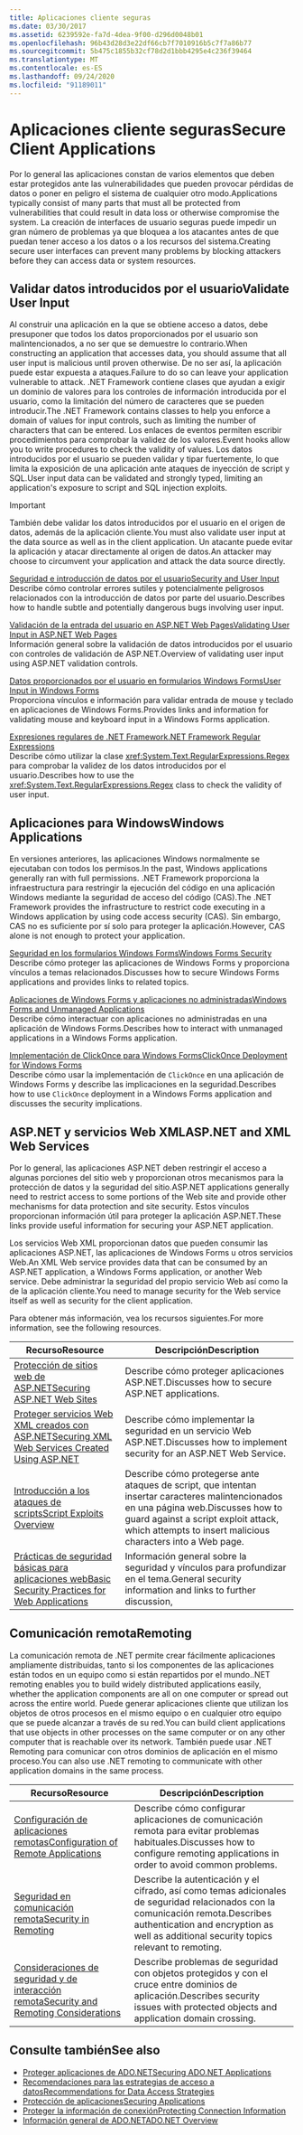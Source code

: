 ```yaml
---
title: Aplicaciones cliente seguras
ms.date: 03/30/2017
ms.assetid: 6239592e-fa7d-4dea-9f00-d296d0048b01
ms.openlocfilehash: 96b43d28d3e22df66cb7f7010916b5c7f7a86b77
ms.sourcegitcommit: 5b475c1855b32cf78d2d1bbb4295e4c236f39464
ms.translationtype: MT
ms.contentlocale: es-ES
ms.lasthandoff: 09/24/2020
ms.locfileid: "91189011"
---
```

# <a name="secure-client-applications"></a><span data-ttu-id="2d11f-102">Aplicaciones cliente seguras</span><span class="sxs-lookup"><span data-stu-id="2d11f-102">Secure Client Applications</span></span>

<span data-ttu-id="2d11f-103">Por lo general las aplicaciones constan de varios elementos que deben estar protegidos ante las vulnerabilidades que pueden provocar pérdidas de datos o poner en peligro el sistema de cualquier otro modo.</span><span class="sxs-lookup"><span data-stu-id="2d11f-103">Applications typically consist of many parts that must all be protected from vulnerabilities that could result in data loss or otherwise compromise the system.</span></span> <span data-ttu-id="2d11f-104">La creación de interfaces de usuario seguras puede impedir un gran número de problemas ya que bloquea a los atacantes antes de que puedan tener acceso a los datos o a los recursos del sistema.</span><span class="sxs-lookup"><span data-stu-id="2d11f-104">Creating secure user interfaces can prevent many problems by blocking attackers before they can access data or system resources.</span></span>  
  
## <a name="validate-user-input"></a><span data-ttu-id="2d11f-105">Validar datos introducidos por el usuario</span><span class="sxs-lookup"><span data-stu-id="2d11f-105">Validate User Input</span></span>  

 <span data-ttu-id="2d11f-106">Al construir una aplicación en la que se obtiene acceso a datos, debe presuponer que todos los datos proporcionados por el usuario son malintencionados, a no ser que se demuestre lo contrario.</span><span class="sxs-lookup"><span data-stu-id="2d11f-106">When constructing an application that accesses data, you should assume that all user input is malicious until proven otherwise.</span></span> <span data-ttu-id="2d11f-107">De no ser así, la aplicación puede estar expuesta a ataques.</span><span class="sxs-lookup"><span data-stu-id="2d11f-107">Failure to do so can leave your application vulnerable to attack.</span></span> <span data-ttu-id="2d11f-108">.NET Framework contiene clases que ayudan a exigir un dominio de valores para los controles de información introducida por el usuario, como la limitación del número de caracteres que se pueden introducir.</span><span class="sxs-lookup"><span data-stu-id="2d11f-108">The .NET Framework contains classes to help you enforce a domain of values for input controls, such as limiting the number of characters that can be entered.</span></span> <span data-ttu-id="2d11f-109">Los enlaces de eventos permiten escribir procedimientos para comprobar la validez de los valores.</span><span class="sxs-lookup"><span data-stu-id="2d11f-109">Event hooks allow you to write procedures to check the validity of values.</span></span> <span data-ttu-id="2d11f-110">Los datos introducidos por el usuario se pueden validar y tipar fuertemente, lo que limita la exposición de una aplicación ante ataques de inyección de script y SQL.</span><span class="sxs-lookup"><span data-stu-id="2d11f-110">User input data can be validated and strongly typed, limiting an application's exposure to script and SQL injection exploits.</span></span>  
  
> [!IMPORTANT]
> <span data-ttu-id="2d11f-111">También debe validar los datos introducidos por el usuario en el origen de datos, además de la aplicación cliente.</span><span class="sxs-lookup"><span data-stu-id="2d11f-111">You must also validate user input at the data source as well as in the client application.</span></span> <span data-ttu-id="2d11f-112">Un atacante puede evitar la aplicación y atacar directamente al origen de datos.</span><span class="sxs-lookup"><span data-stu-id="2d11f-112">An attacker may choose to circumvent your application and attack the data source directly.</span></span>  
  
 [<span data-ttu-id="2d11f-113">Seguridad e introducción de datos por el usuario</span><span class="sxs-lookup"><span data-stu-id="2d11f-113">Security and User Input</span></span>](../../../standard/security/security-and-user-input.md)  
 <span data-ttu-id="2d11f-114">Describe cómo controlar errores sutiles y potencialmente peligrosos relacionados con la introducción de datos por parte del usuario.</span><span class="sxs-lookup"><span data-stu-id="2d11f-114">Describes how to handle subtle and potentially dangerous bugs involving user input.</span></span>  
  
 <span data-ttu-id="2d11f-115">[Validación de la entrada del usuario en ASP.NET Web Pages](/previous-versions/aspnet/7kh55542(v=vs.100))</span><span class="sxs-lookup"><span data-stu-id="2d11f-115">[Validating User Input in ASP.NET Web Pages](/previous-versions/aspnet/7kh55542(v=vs.100))</span></span>  
 <span data-ttu-id="2d11f-116">Información general sobre la validación de datos introducidos por el usuario con controles de validación de ASP.NET.</span><span class="sxs-lookup"><span data-stu-id="2d11f-116">Overview of validating user input using ASP.NET validation controls.</span></span>  
  
 [<span data-ttu-id="2d11f-117">Datos proporcionados por el usuario en formularios Windows Forms</span><span class="sxs-lookup"><span data-stu-id="2d11f-117">User Input in Windows Forms</span></span>](/dotnet/desktop/winforms/user-input-in-windows-forms)  
 <span data-ttu-id="2d11f-118">Proporciona vínculos e información para validar entrada de mouse y teclado en aplicaciones de Windows Forms.</span><span class="sxs-lookup"><span data-stu-id="2d11f-118">Provides links and information for validating mouse and keyboard input in a Windows Forms application.</span></span>  
  
 [<span data-ttu-id="2d11f-119">Expresiones regulares de .NET Framework</span><span class="sxs-lookup"><span data-stu-id="2d11f-119">.NET Framework Regular Expressions</span></span>](../../../standard/base-types/regular-expressions.md)  
 <span data-ttu-id="2d11f-120">Describe cómo utilizar la clase <xref:System.Text.RegularExpressions.Regex> para comprobar la validez de los datos introducidos por el usuario.</span><span class="sxs-lookup"><span data-stu-id="2d11f-120">Describes how to use the <xref:System.Text.RegularExpressions.Regex> class to check the validity of user input.</span></span>  
  
## <a name="windows-applications"></a><span data-ttu-id="2d11f-121">Aplicaciones para Windows</span><span class="sxs-lookup"><span data-stu-id="2d11f-121">Windows Applications</span></span>  

 <span data-ttu-id="2d11f-122">En versiones anteriores, las aplicaciones Windows normalmente se ejecutaban con todos los permisos.</span><span class="sxs-lookup"><span data-stu-id="2d11f-122">In the past, Windows applications generally ran with full permissions.</span></span> <span data-ttu-id="2d11f-123">.NET Framework proporciona la infraestructura para restringir la ejecución del código en una aplicación Windows mediante la seguridad de acceso del código (CAS).</span><span class="sxs-lookup"><span data-stu-id="2d11f-123">The .NET Framework provides the infrastructure to restrict code executing in a Windows application by using code access security (CAS).</span></span> <span data-ttu-id="2d11f-124">Sin embargo, CAS no es suficiente por sí solo para proteger la aplicación.</span><span class="sxs-lookup"><span data-stu-id="2d11f-124">However, CAS alone is not enough to protect your application.</span></span>  
  
 [<span data-ttu-id="2d11f-125">Seguridad en los formularios Windows Forms</span><span class="sxs-lookup"><span data-stu-id="2d11f-125">Windows Forms Security</span></span>](/dotnet/desktop/winforms/windows-forms-security)  
 <span data-ttu-id="2d11f-126">Describe cómo proteger las aplicaciones de Windows Forms y proporciona vínculos a temas relacionados.</span><span class="sxs-lookup"><span data-stu-id="2d11f-126">Discusses how to secure Windows Forms applications and provides links to related topics.</span></span>  
  
 [<span data-ttu-id="2d11f-127">Aplicaciones de Windows Forms y aplicaciones no administradas</span><span class="sxs-lookup"><span data-stu-id="2d11f-127">Windows Forms and Unmanaged Applications</span></span>](/dotnet/desktop/winforms/advanced/windows-forms-and-unmanaged-applications)  
 <span data-ttu-id="2d11f-128">Describe cómo interactuar con aplicaciones no administradas en una aplicación de Windows Forms.</span><span class="sxs-lookup"><span data-stu-id="2d11f-128">Describes how to interact with unmanaged applications in a Windows Forms application.</span></span>  
  
 [<span data-ttu-id="2d11f-129">Implementación de ClickOnce para Windows Forms</span><span class="sxs-lookup"><span data-stu-id="2d11f-129">ClickOnce Deployment for Windows Forms</span></span>](/dotnet/desktop/winforms/clickonce-deployment-for-windows-forms)  
 <span data-ttu-id="2d11f-130">Describe cómo usar la implementación de `ClickOnce` en una aplicación de Windows Forms y describe las implicaciones en la seguridad.</span><span class="sxs-lookup"><span data-stu-id="2d11f-130">Describes how to use `ClickOnce` deployment in a Windows Forms application and discusses the security implications.</span></span>  
  
## <a name="aspnet-and-xml-web-services"></a><span data-ttu-id="2d11f-131">ASP.NET y servicios Web XML</span><span class="sxs-lookup"><span data-stu-id="2d11f-131">ASP.NET and XML Web Services</span></span>  

 <span data-ttu-id="2d11f-132">Por lo general, las aplicaciones ASP.NET deben restringir el acceso a algunas porciones del sitio web y proporcionan otros mecanismos para la protección de datos y la seguridad del sitio.</span><span class="sxs-lookup"><span data-stu-id="2d11f-132">ASP.NET applications generally need to restrict access to some portions of the Web site and provide other mechanisms for data protection and site security.</span></span> <span data-ttu-id="2d11f-133">Estos vínculos proporcionan información útil para proteger la aplicación ASP.NET.</span><span class="sxs-lookup"><span data-stu-id="2d11f-133">These links provide useful information for securing your ASP.NET application.</span></span>  
  
 <span data-ttu-id="2d11f-134">Los servicios Web XML proporcionan datos que pueden consumir las aplicaciones ASP.NET, las aplicaciones de Windows Forms u otros servicios Web.</span><span class="sxs-lookup"><span data-stu-id="2d11f-134">An XML Web service provides data that can be consumed by an ASP.NET application, a Windows Forms application, or another Web service.</span></span> <span data-ttu-id="2d11f-135">Debe administrar la seguridad del propio servicio Web así como la de la aplicación cliente.</span><span class="sxs-lookup"><span data-stu-id="2d11f-135">You need to manage security for the Web service itself as well as security for the client application.</span></span>  
  
 <span data-ttu-id="2d11f-136">Para obtener más información, vea los recursos siguientes.</span><span class="sxs-lookup"><span data-stu-id="2d11f-136">For more information, see the following resources.</span></span>  
  
|<span data-ttu-id="2d11f-137">Recurso</span><span class="sxs-lookup"><span data-stu-id="2d11f-137">Resource</span></span>|<span data-ttu-id="2d11f-138">Descripción</span><span class="sxs-lookup"><span data-stu-id="2d11f-138">Description</span></span>|  
|--------------|-----------------|  
|<span data-ttu-id="2d11f-139">[Protección de sitios web de ASP.NET](/previous-versions/aspnet/91f66yxt(v=vs.100))</span><span class="sxs-lookup"><span data-stu-id="2d11f-139">[Securing ASP.NET Web Sites](/previous-versions/aspnet/91f66yxt(v=vs.100))</span></span>|<span data-ttu-id="2d11f-140">Describe cómo proteger aplicaciones ASP.NET.</span><span class="sxs-lookup"><span data-stu-id="2d11f-140">Discusses how to secure ASP.NET applications.</span></span>|  
|<span data-ttu-id="2d11f-141">[Proteger servicios Web XML creados con ASP.NET](/previous-versions/dotnet/netframework-4.0/w67h0dw7(v=vs.100))</span><span class="sxs-lookup"><span data-stu-id="2d11f-141">[Securing XML Web Services Created Using ASP.NET](/previous-versions/dotnet/netframework-4.0/w67h0dw7(v=vs.100))</span></span>|<span data-ttu-id="2d11f-142">Describe cómo implementar la seguridad en un servicio Web ASP.NET.</span><span class="sxs-lookup"><span data-stu-id="2d11f-142">Discusses how to implement security for an ASP.NET Web Service.</span></span>|  
|<span data-ttu-id="2d11f-143">[Introducción a los ataques de scripts](/previous-versions/aspnet/w1sw53ds(v=vs.100))</span><span class="sxs-lookup"><span data-stu-id="2d11f-143">[Script Exploits Overview](/previous-versions/aspnet/w1sw53ds(v=vs.100))</span></span>|<span data-ttu-id="2d11f-144">Describe cómo protegerse ante ataques de script, que intentan insertar caracteres malintencionados en una página web.</span><span class="sxs-lookup"><span data-stu-id="2d11f-144">Discusses how to guard against a script exploit attack, which attempts to insert malicious characters into a Web page.</span></span>|  
|<span data-ttu-id="2d11f-145">[Prácticas de seguridad básicas para aplicaciones web](/previous-versions/aspnet/zdh19h94(v=vs.100))</span><span class="sxs-lookup"><span data-stu-id="2d11f-145">[Basic Security Practices for Web Applications](/previous-versions/aspnet/zdh19h94(v=vs.100))</span></span>|<span data-ttu-id="2d11f-146">Información general sobre la seguridad y vínculos para profundizar en el tema.</span><span class="sxs-lookup"><span data-stu-id="2d11f-146">General security information and links to further discussion,</span></span>|  
  
## <a name="remoting"></a><span data-ttu-id="2d11f-147">Comunicación remota</span><span class="sxs-lookup"><span data-stu-id="2d11f-147">Remoting</span></span>  

 <span data-ttu-id="2d11f-148">La comunicación remota de .NET permite crear fácilmente aplicaciones ampliamente distribuidas, tanto si los componentes de las aplicaciones están todos en un equipo como si están repartidos por el mundo.</span><span class="sxs-lookup"><span data-stu-id="2d11f-148">.NET remoting enables you to build widely distributed applications easily, whether the application components are all on one computer or spread out across the entire world.</span></span> <span data-ttu-id="2d11f-149">Puede generar aplicaciones cliente que utilizan los objetos de otros procesos en el mismo equipo o en cualquier otro equipo que se puede alcanzar a través de su red.</span><span class="sxs-lookup"><span data-stu-id="2d11f-149">You can build client applications that use objects in other processes on the same computer or on any other computer that is reachable over its network.</span></span> <span data-ttu-id="2d11f-150">También puede usar .NET Remoting para comunicar con otros dominios de aplicación en el mismo proceso.</span><span class="sxs-lookup"><span data-stu-id="2d11f-150">You can also use .NET remoting to communicate with other application domains in the same process.</span></span>  
  
|<span data-ttu-id="2d11f-151">Recurso</span><span class="sxs-lookup"><span data-stu-id="2d11f-151">Resource</span></span>|<span data-ttu-id="2d11f-152">Descripción</span><span class="sxs-lookup"><span data-stu-id="2d11f-152">Description</span></span>|  
|--------------|-----------------|  
|<span data-ttu-id="2d11f-153">[Configuración de aplicaciones remotas](/previous-versions/dotnet/netframework-4.0/b8tysty8(v=vs.100))</span><span class="sxs-lookup"><span data-stu-id="2d11f-153">[Configuration of Remote Applications](/previous-versions/dotnet/netframework-4.0/b8tysty8(v=vs.100))</span></span>|<span data-ttu-id="2d11f-154">Describe cómo configurar aplicaciones de comunicación remota para evitar problemas habituales.</span><span class="sxs-lookup"><span data-stu-id="2d11f-154">Discusses how to configure remoting applications in order to avoid common problems.</span></span>|  
|<span data-ttu-id="2d11f-155">[Seguridad en comunicación remota](/previous-versions/dotnet/netframework-4.0/9hwst9th(v=vs.100))</span><span class="sxs-lookup"><span data-stu-id="2d11f-155">[Security in Remoting](/previous-versions/dotnet/netframework-4.0/9hwst9th(v=vs.100))</span></span>|<span data-ttu-id="2d11f-156">Describe la autenticación y el cifrado, así como temas adicionales de seguridad relacionados con la comunicación remota.</span><span class="sxs-lookup"><span data-stu-id="2d11f-156">Describes authentication and encryption as well as additional security topics relevant to remoting.</span></span>|  
|[<span data-ttu-id="2d11f-157">Consideraciones de seguridad y de interacción remota</span><span class="sxs-lookup"><span data-stu-id="2d11f-157">Security and Remoting Considerations</span></span>](../../misc/security-and-remoting-considerations.md)|<span data-ttu-id="2d11f-158">Describe problemas de seguridad con objetos protegidos y con el cruce entre dominios de aplicación.</span><span class="sxs-lookup"><span data-stu-id="2d11f-158">Describes security issues with protected objects and application domain crossing.</span></span>|  
  
## <a name="see-also"></a><span data-ttu-id="2d11f-159">Consulte también</span><span class="sxs-lookup"><span data-stu-id="2d11f-159">See also</span></span>

- [<span data-ttu-id="2d11f-160">Proteger aplicaciones de ADO.NET</span><span class="sxs-lookup"><span data-stu-id="2d11f-160">Securing ADO.NET Applications</span></span>](securing-ado-net-applications.md)
- <span data-ttu-id="2d11f-161">[Recomendaciones para las estrategias de acceso a datos](/previous-versions/visualstudio/visual-studio-2008/8fxztkff(v=vs.90))</span><span class="sxs-lookup"><span data-stu-id="2d11f-161">[Recommendations for Data Access Strategies](/previous-versions/visualstudio/visual-studio-2008/8fxztkff(v=vs.90))</span></span>
- [<span data-ttu-id="2d11f-162">Protección de aplicaciones</span><span class="sxs-lookup"><span data-stu-id="2d11f-162">Securing Applications</span></span>](/visualstudio/ide/securing-applications)
- [<span data-ttu-id="2d11f-163">Proteger la información de conexión</span><span class="sxs-lookup"><span data-stu-id="2d11f-163">Protecting Connection Information</span></span>](protecting-connection-information.md)
- [<span data-ttu-id="2d11f-164">Información general de ADO.NET</span><span class="sxs-lookup"><span data-stu-id="2d11f-164">ADO.NET Overview</span></span>](ado-net-overview.md)
